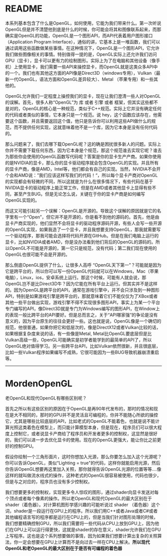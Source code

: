 # README

本系列基本包含了什么是OpenGL，如何使用，它能为我们带来什么。第一次听说OpenGL但是并不清楚他到底是什么的时候，你可能会将其和图像联系起来，而那确实是OpenGL的功能，OpenGL是一个图形API，而API代表着用户图形接口（Application Program Interface），通俗的讲，它基本上是一堆函数，我们可以通过调用这些函数做某些事情。在这种情况下，OpenGL是一个图形API，它允许我们做些图像相关的事情。特别值得一提的是，OpenGL实际上还允许我们访问GPU（显卡），显卡可以更有力的绘制图形。实际上为了在电脑和其他设备（像手机）上使用显卡，我们需要一些API来操控显卡，而OpenGL就是这类众多API中的一个。我们也有其他这方面的API像是Direct3D（windows专用），Vulkan（最新一代OpenGL，语法方面和OpenGL差异较大）、Metal （苹果专用）和一些其他的。



OpenGL允许我们一定程度上操控我们的显卡，现在让我们澄清一些人对OpenGL的误解。首先，很多人称“OpenGL”为 库 或者 引擎 或者 框架，但其实这些都不是对的，OpenGL的核心是一种规范，类似于C++规范。实际上它并没有确定任何的代码或者类似的事情，它本身只是一个规范。说 hey，这个函数应该存在，他需要这个函数，并且需要返回这个值，他只是告诉你可以利用这些API做什么的规范，而不提供任何实现，这就意味着他不是一个库，因为它本身是没有任何代码的。



那么问题来了，我们去哪下载OpenGL呢？这的确是困扰很多新人的问题。实际上你并不需要下载任何东西，因为它本身是个规范，那这个规范谁去实现它呢？谁去为那些你会使用的OpenGL函数写代码呢？答案是你的显卡生产产商。如果你使用的是NVIDIA的显卡，那么你的显卡驱动程序就会包含OpenGL的实现。并且所有的显卡产商，像是AMD，Intel等，他们都会有自己的实现。当然，NVIDIA不会开个会和AMD说：”我们应该这样写我们的代码！“，所以每个显卡产商对OpenGL的实现都会有轻微的不同，所以这就是为什么在很多情况下，有些代码在基于NVIDIA显卡的驱动程序上能正常工作，但是在AMD或者其他显卡上显得有些不同，甚至产生BUG。但是无论怎么说，关键在于你的显卡产商是如何编写OpenGL实现的。



而这又可能引起另一个误解：OpenGL是开源的。导致这个误解的原因就是它的名字里有一个“Open”，但它并不是开源的，你是看不到他的源码的。首先，他是由显卡产商实现的，他们显然不会将显卡的驱动程序源码开源，有些人会写一些开源的OpenGL实现，如果我造了一个显卡，并且我想要支持OpenGL，那我就需要写一个驱动程序，那我可能会选择将代码开源在GitHub。但是在我们电脑上运行的显卡，比如NVIDIA或者AMD，你是没办法看到他们背后的OpenGL的源码的。所以OpenGL不可能是开源的，第一它只是规范，没有代码；第二我们现在使用的OpenGL也很可能不会是开源的。



那么倒底OpenGL提供了什么，让很多人高呼 “OpenGL天下第一”？可能就是因为它是跨平台的，所以你可以写一份OpenGL代码就可以在Windows，Mac（苹果电脑），Linux，ios，安卓系统上运行。那这个时候，可能有人就会说，那OpenGL岂不是比Direct3D牛？因为它能在所有平台上运行。但其实并不是这样的。因为OpenGL是跨平台的API，通常在游戏引擎中，并不会只涉及到一种图形API，特别是如果游戏引擎是跨平台的，那就意味着它们不能仅仅为了XBox或者其他一些平台做出实现，游戏引擎不得不实现很多图形API，事实上为某一个平台专门编写的API，像Direct3D就是专门为Windows编写的图形API，在Window上的表现一般比跨平台的API要好。但是总而言之，关于“API哪家强”的争论是没有意义的，因为平台原生的往往会更好一些。这也就是说，OpenGL像是一个确切的规范，他很普通，如果你把它和低层次的，像是DirectX12或者Vulkan比较的话，如果根据复杂度来说的话，有一些像是Metal, Metal比OpenGL要底层但是比Vulkan高级一些，OpenGL可能确实是初学者能学到的最简单的API了，所以OpenGL绝对值得学习。另一些跨平台API，比如Vulkan依然很新，并且很底层，比如一些Vulkan程序如果编写不成熟，它很可能因为一些BUG导致机器崩溃重启等。



---

# MordenOpenGL



老OpenGL和现代OpenGL有哪些区别呢？

首先之所以有这些区别的原因在于OpenGL是再90年代发布的，那时的情况和现在是大不相同的，那时的GPU并不是灵活且可编程的，你并不能随心所欲的操控它，尤其是哪些比较底层的API，比如老式的OpenGL不能着色，也就是说不能计算光照这类着色在模型上，而只能计算模型本身，但是现在，程序员们可以很大程度上控制它，或者说显卡产商给了程序员和开发者更多的控制权，这显然是很好的，我们可以进一步去优化显卡的使用。现在的OpenGL更强大，能让你比之前更好的控制GPU。

假设你绘制一个三角形面片，这时你想加入光源，那么你要怎么加入这个光源呢？你可以告诉OpenGL，类似“Lighting = true"的代码，这样你就能启用光源，然后你告诉OpenGL想要再这里加入关照，那你就得告诉OpenGL光源的位置等等....像这样的就叫做流水线式的操作，这种老式的OpenGL很容易被使用，代码也很少，但是与之对应的，程序员也没有多少控制权。

我们想要更多的控制权，实现更多令人惊叹的图形，通过shader向显卡发送对每个顶点或者每个像素的操作。所以老OpenGL和现代OpenGL的最大区别在于 shader（着色器）。对计算机图形学感兴趣的可能听说过 shader （着色器）这个词，shader是一段运行在GPU上的程序。所以我们用C++或者Java或者C#或者其他编程语言写的程序都是运行在CPU上的，但是当我们针对图形处理的时候，我们想要精确控制GPU，所以我们需要将一些代码从CPU上放到GPU上，因为他们在GPU上可以运行得更快，这就是shader的存在意义，shader允许我们在GPU上写程序。这也是这个系列想要做的事情，因为如果我们想要计算出复杂的关照算法，你一定会想要在GPU上计算而不是向过去一样在CPU上解决。**所以现代OpenGL和老OpenGL的最大区别在于是否有可编程的着色器**





